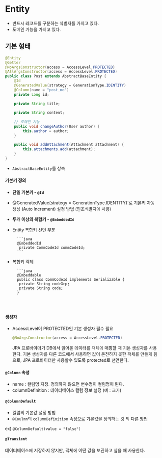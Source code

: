 # Entity
* 반드시 레코드를 구분하는 식별자를 가지고 있다.
* 도메인 기능을 가지고 있다.

## 기본 형태

```java
@Entity
@Getter
@NoArgsConstructor(access = AccessLevel.PROTECTED)  
@AllArgsConstructor(access = AccessLevel.PROTECTED)
public class Post extends AbstractBaseEntity { 
	@Id
	@GeneratedValue(strategy = GenerationType.IDENTITY)
	@Column(name = "post_no")  
	private Long id;
	
	private String title;
	
	private String content;
	
	// 도메인 기능
	public void changeAuthor(User author) {  
		this.author = author;  
	}  
  
	public void addAttachment(Attachment attachment) {  
		this.attachments.add(attachment);  
	}
}
```
* `AbstractBaseEntity`를 상속



#### 기본키 정의

* **단일 기본키 - `@Id`** 

* @GeneratedValue(strategy = GenerationType.IDENTITY)`로 기본키 자동 생성 (Auto Increment) 설정 방법 (인조식별자에 사용)

* **두개 이상의 복합키 - `@EmbeddedId`**
	
* Entity 복합키 선언 부분
	
		```java
		@EmbeddedId  
		 private CommCodeId commCodeId;
		```
	
* 복합키 객체
	
		```java
		@Embeddable  
		public class CommCodeId implements Serializable {
		 private String codeGrp;
		 private String code;
		}
	```
	
	

#### 생성자
* AccessLevel이 PROTECTED인 기본 생성자 필수 필요
	```java 
	@NoArgsConstructor(access = AccessLevel.PROTECTED)  
	```
	 JPA 프로바이더가 DB에서 읽어온 데이터를 객체에 매핑할 때 기본 생성자를 사용한다. 
	기본 생성자를 다른 코드에서 사용하면 값이 온전하지 못한 객체를 만들게 됨으로, JPA 프로바이더만 사용할수 있도록 protected로 선언한다. 
	
#### `@Column` 속성
* name : 컬럼명 지정. 정의하지 않으면 변수명이 컬럼명이 된다. 
* columnDefinition : 데이터베이스 컬럼 정보 설정 (예 : 크기)

#### `@ColumnDefault`
* 컬럼의 기본값 설정 방법 
* `@Coulmn`의 `columnDefinition` 속성으로 기본값을 정의하는 것 외 다른 방법 

ex) `@ColumnDefault(value = "false")`

#### `@Transient`
데이터베이스에 저장하지 않지만, 객체에 어떤 값을 보관하고 싶을 때 사용한다.